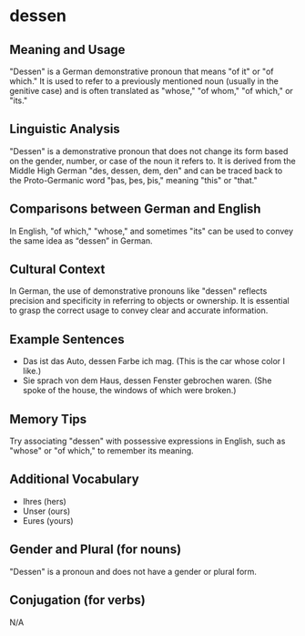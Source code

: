 # dessen
## Meaning and Usage
"Dessen" is a German demonstrative pronoun that means "of it" or "of which." It is used to refer to a previously mentioned noun (usually in the genitive case) and is often translated as "whose," "of whom," "of which," or "its." 
## Linguistic Analysis
"Dessen" is a demonstrative pronoun that does not change its form based on the gender, number, or case of the noun it refers to. It is derived from the Middle High German "des, dessen, dem, den" and can be traced back to the Proto-Germanic word "þas, þes, þis," meaning "this" or "that."
## Comparisons between German and English
In English, "of which," "whose," and sometimes "its" can be used to convey the same idea as “dessen” in German.
## Cultural Context
In German, the use of demonstrative pronouns like "dessen" reflects precision and specificity in referring to objects or ownership. It is essential to grasp the correct usage to convey clear and accurate information.
## Example Sentences
- Das ist das Auto, dessen Farbe ich mag. (This is the car whose color I like.)
- Sie sprach von dem Haus, dessen Fenster gebrochen waren. (She spoke of the house, the windows of which were broken.)
## Memory Tips
Try associating "dessen" with possessive expressions in English, such as "whose" or "of which," to remember its meaning.
## Additional Vocabulary
- Ihres (hers)
- Unser (ours)
- Eures (yours)
## Gender and Plural (for nouns)
"Dessen" is a pronoun and does not have a gender or plural form.
## Conjugation (for verbs)
N/A